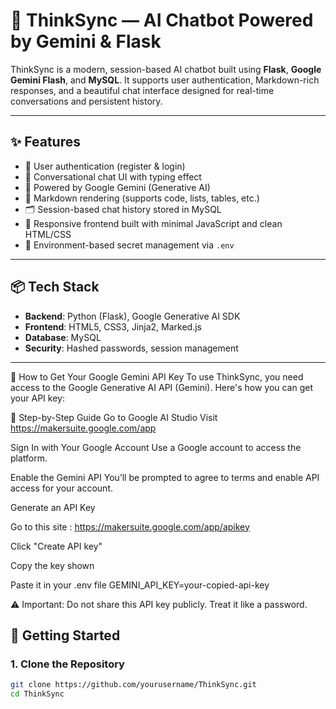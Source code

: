 # 🤖 ThinkSync — AI Chatbot Powered by Gemini & Flask

ThinkSync is a modern, session-based AI chatbot built using **Flask**, **Google Gemini Flash**, and **MySQL**. It supports user authentication, Markdown-rich responses, and a beautiful chat interface designed for real-time conversations and persistent history.

---

## ✨ Features

- 🔐 User authentication (register & login)
- 💬 Conversational chat UI with typing effect
- 🧠 Powered by Google Gemini (Generative AI)
- 📜 Markdown rendering (supports code, lists, tables, etc.)
- 🗂️ Session-based chat history stored in MySQL
- 🎨 Responsive frontend built with minimal JavaScript and clean HTML/CSS
- 🔑 Environment-based secret management via `.env`

---

## 📦 Tech Stack

- **Backend**: Python (Flask), Google Generative AI SDK
- **Frontend**: HTML5, CSS3, Jinja2, Marked.js
- **Database**: MySQL
- **Security**: Hashed passwords, session management

---
🔑 How to Get Your Google Gemini API Key
To use ThinkSync, you need access to the Google Generative AI API (Gemini). Here's how you can get your API key:

🧭 Step-by-Step Guide
Go to Google AI Studio
Visit https://makersuite.google.com/app

Sign In with Your Google Account
Use a Google account to access the platform.

Enable the Gemini API
You’ll be prompted to agree to terms and enable API access for your account.

Generate an API Key

Go to this site : https://makersuite.google.com/app/apikey

Click "Create API key"

Copy the key shown

Paste it in your .env file
GEMINI_API_KEY=your-copied-api-key


⚠️ Important: Do not share this API key publicly. Treat it like a password.


## 🚀 Getting Started

### 1. Clone the Repository

```bash
git clone https://github.com/yourusername/ThinkSync.git
cd ThinkSync
